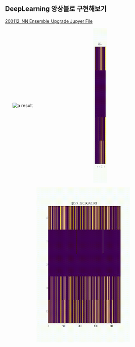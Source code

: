 ## DeepLearning 앙상블로 구현해보기

<a href="./Code/200112_NN Ensemble_Upgrade.ipynb">200112_NN Ensemble_Upgrade Jupyer File</a>
<br>

<div style="display:inline-block">
<div style="text-align:center;width:50%;display:inline-block">
  <div style="float:center;width:45%">
    <img src='./Result/a_result.gif' alt="a result" width="45%" height="500" align="center">
  </div>
</div>
<div style="text-align:center;width:45%;display:inline-block">
  <div style="float:center;width:45%">
    <img src='./Result/b_result.gif' alt="b result" width="45%" height="500" align="center">
  </div>
</div>
</div>

<br>


<p style="text-align:center;">
<img src='./Result/b_result.gif' alt="b result" width="60%" height="500">
</p>
